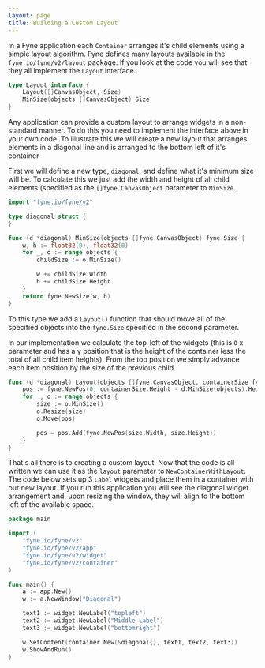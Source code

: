 ```yaml
---
layout: page
title: Building a Custom Layout
---
```


In a Fyne application each `Container` arranges it's child elements using a simple layout algorithm.
Fyne defines many layouts available in the `fyne.io/fyne/v2/layout` package.
If you look at the code you will see that they all implement the `Layout` interface.

```go
type Layout interface {
	Layout([]CanvasObject, Size)
	MinSize(objects []CanvasObject) Size
}
```

Any application can provide a custom layout to arrange widgets in a non-standard manner. To do this you need to implement the interface above in your own code.
To illustrate this we will create a new layout that arranges elements in a diagonal line and is arranged to the bottom left of it's container

First we will define a new type, `diagonal`, and define what it's minimum size will be. To calculate this we just add the width and height of all child elements (specified as the `[]fyne.CanvasObject` parameter to `MinSize`.

```go
import "fyne.io/fyne/v2"

type diagonal struct {
}

func (d *diagonal) MinSize(objects []fyne.CanvasObject) fyne.Size {
	w, h := float32(0), float32(0)
	for _, o := range objects {
		childSize := o.MinSize()

		w += childSize.Width
		h += childSize.Height
	}
	return fyne.NewSize(w, h)
}
```

To this type we add a `Layout()` function that should move all of the specified objects into the `fyne.Size` specified in the second parameter.

In our implementation we calculate the top-left of the widgets (this is `0` x parameter and has a y position that is the height of the container less the total of all child item heights).
From the top position we simply advance each item position by the size of the previous child.

```go
func (d *diagonal) Layout(objects []fyne.CanvasObject, containerSize fyne.Size) {
	pos := fyne.NewPos(0, containerSize.Height - d.MinSize(objects).Height)
	for _, o := range objects {
		size := o.MinSize()
		o.Resize(size)
		o.Move(pos)

		pos = pos.Add(fyne.NewPos(size.Width, size.Height))
	}
}
```

That's all there is to creating a custom layout.
Now that the code is all written we can use it as the `layout` parameter to `NewContainerWithLayout`.
The code below sets up 3 `Label` widgets and place them in a container with our new layout.
If you run this application you will see the diagonal widget arrangement and, upon resizing the window, they will align to the bottom left of the available space.

```go
package main

import (
	"fyne.io/fyne/v2"
	"fyne.io/fyne/v2/app"
	"fyne.io/fyne/v2/widget"
	"fyne.io/fyne/v2/container"
)

func main() {
	a := app.New()
	w := a.NewWindow("Diagonal")

	text1 := widget.NewLabel("topleft")
	text2 := widget.NewLabel("Middle Label")
	text3 := widget.NewLabel("bottomright")

	w.SetContent(container.New(&diagonal{}, text1, text2, text3))
	w.ShowAndRun()
}
```
